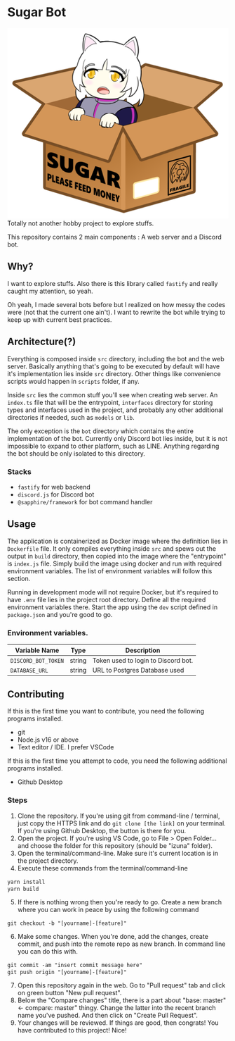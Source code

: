 # Sugar Bot

![sugar box](sugarbox.png)
Totally not another hobby project to explore stuffs.

This repository contains 2 main components : A web server and a Discord bot.

## Why?

I want to explore stuffs. Also there is this library called `fastify` and really caught my attention, so yeah.

Oh yeah, I made several bots before but I realized on how messy the codes were (not that the current one ain't). I want to rewrite the bot while trying to keep up with current best practices.

## Architecture(?)

Everything is composed inside `src` directory, including the bot and the web server. Basically anything that's going to be executed by default will have it's implementation lies inside `src` directory. Other things like convenience scripts would happen in `scripts` folder, if any.

Inside `src` lies the common stuff you'll see when creating web server. An `index.ts` file that will be the entrypoint, `interfaces` directory for storing types and interfaces used in the project, and probably any other additional directories if needed, such as `models` or `lib`.

The only exception is the `bot` directory which contains the entire implementation of the bot. Currently only Discord bot lies inside, but it is not impossible to expand to other platform, such as LINE. Anything regarding the bot should be only isolated to this directory.

### Stacks

-   `fastify` for web backend
-   `discord.js` for Discord bot
-   `@sapphire/framework` for bot command handler

## Usage

The application is containerized as Docker image where the definition lies in `Dockerfile` file. It only compiles everything inside `src` and spews out the output in `build` directory, then copied into the image where the "entrypoint" is `index.js` file. Simply build the image using docker and run with required environment variables. The list of environment variables will follow this section.

Running in development mode will not require Docker, but it's required to have `.env` file lies in the project root directory. Define all the required environment variables there. Start the app using the `dev` script defined in `package.json` and you're good to go.

### Environment variables.

| Variable Name       | Type   | Description                         |
| ------------------- | ------ | ----------------------------------- |
| `DISCORD_BOT_TOKEN` | string | Token used to login to Discord bot. |
| `DATABASE_URL`      | string | URL to Postgres Database used       |

## Contributing

If this is the first time you want to contribute, you need the following programs installed.

-   git
-   Node.js v16 or above
-   Text editor / IDE. I prefer VSCode

If this is the first time you attempt to code, you need the following additional programs installed.

-   Github Desktop

### Steps

1. Clone the repository. If you're using git from command-line / terminal, just copy the HTTPS link and do `git clone [the link]` on your terminal. If you're using Github Desktop, the button is there for you.
2. Open the project. If you're using VS Code, go to File > Open Folder... and choose the folder for this repository (should be "izuna" folder).
3. Open the terminal/command-line. Make sure it's current location is in the project directory.
4. Execute these commands from the terminal/command-line

```
yarn install
yarn build
```

5. If there is nothing wrong then you're ready to go. Create a new branch where you can work in peace by using the following command

```
git checkout -b "[yourname]-[feature]"
```

6. Make some changes. When you're done, add the changes, create commit, and push into the remote repo as new branch. In command line you can do this with.

```
git commit -am "insert commit message here"
git push origin "[yourname]-[feature]"
```

7. Open this repository again in the web. Go to "Pull request" tab and click on green button "New pull request".
8. Below the "Compare changes" title, there is a part about "base: master" <- compare: master" thingy. Change the latter into the recent branch name you've pushed. And then click on "Create Pull Request".
9. Your changes will be reviewed. If things are good, then congrats! You have contributed to this project! Nice!
